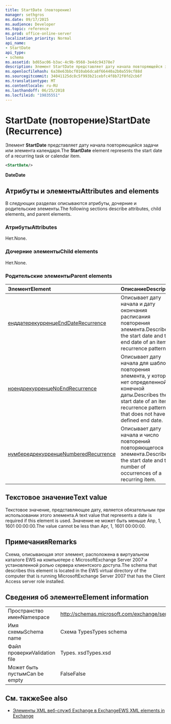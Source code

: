 ```yaml
---
title: StartDate (повторение)
manager: sethgros
ms.date: 09/17/2015
ms.audience: Developer
ms.topic: reference
ms.prod: office-online-server
localization_priority: Normal
api_name:
- StartDate
api_type:
- schema
ms.assetid: bd65ac06-b3ac-4c9b-9568-3e4dc94378e7
description: Элемент StartDate представляет дату начала повторяющейся задачи или элемента календаря.
ms.openlocfilehash: 6a38e63bbcf010ab6dca8f66440a2b0a559cf88d
ms.sourcegitcommit: 34041125dc8c5f993b21cebfc4f8b72f0fd2cb6f
ms.translationtype: MT
ms.contentlocale: ru-RU
ms.lasthandoff: 06/25/2018
ms.locfileid: "19835551"
---
```

# <a name="startdate-recurrence"></a><span data-ttu-id="80bc9-103">StartDate (повторение)</span><span class="sxs-lookup"><span data-stu-id="80bc9-103">StartDate (Recurrence)</span></span>

<span data-ttu-id="80bc9-104">Элемент **StartDate** представляет дату начала повторяющейся задачи или элемента календаря.</span><span class="sxs-lookup"><span data-stu-id="80bc9-104">The **StartDate** element represents the start date of a recurring task or calendar item.</span></span> 
  
```xml
<StartDate/>
```

<span data-ttu-id="80bc9-105">**Date**</span><span class="sxs-lookup"><span data-stu-id="80bc9-105">**Date**</span></span>

## <a name="attributes-and-elements"></a><span data-ttu-id="80bc9-106">Атрибуты и элементы</span><span class="sxs-lookup"><span data-stu-id="80bc9-106">Attributes and elements</span></span>

<span data-ttu-id="80bc9-107">В следующих разделах описываются атрибуты, дочерние и родительские элементы.</span><span class="sxs-lookup"><span data-stu-id="80bc9-107">The following sections describe attributes, child elements, and parent elements.</span></span>
  
### <a name="attributes"></a><span data-ttu-id="80bc9-108">Атрибуты</span><span class="sxs-lookup"><span data-stu-id="80bc9-108">Attributes</span></span>

<span data-ttu-id="80bc9-109">Нет.</span><span class="sxs-lookup"><span data-stu-id="80bc9-109">None.</span></span>
  
### <a name="child-elements"></a><span data-ttu-id="80bc9-110">Дочерние элементы</span><span class="sxs-lookup"><span data-stu-id="80bc9-110">Child elements</span></span>

<span data-ttu-id="80bc9-111">Нет.</span><span class="sxs-lookup"><span data-stu-id="80bc9-111">None.</span></span>
  
### <a name="parent-elements"></a><span data-ttu-id="80bc9-112">Родительские элементы</span><span class="sxs-lookup"><span data-stu-id="80bc9-112">Parent elements</span></span>

|<span data-ttu-id="80bc9-113">**Элемент**</span><span class="sxs-lookup"><span data-stu-id="80bc9-113">**Element**</span></span>|<span data-ttu-id="80bc9-114">**Описание**</span><span class="sxs-lookup"><span data-stu-id="80bc9-114">**Description**</span></span>|
|:-----|:-----|
|[<span data-ttu-id="80bc9-115">енддатерекурренце</span><span class="sxs-lookup"><span data-stu-id="80bc9-115">EndDateRecurrence</span></span>](enddaterecurrence.md) <br/> |<span data-ttu-id="80bc9-116">Описывает дату начала и дату окончания расписания повторения элемента.</span><span class="sxs-lookup"><span data-stu-id="80bc9-116">Describes the start date and the end date of an item recurrence pattern.</span></span>  <br/> |
|[<span data-ttu-id="80bc9-117">ноендрекурренце</span><span class="sxs-lookup"><span data-stu-id="80bc9-117">NoEndRecurrence</span></span>](noendrecurrence.md) <br/> |<span data-ttu-id="80bc9-118">Описывает дату начала для шаблона повторения элемента, у которого нет определенной конечной даты.</span><span class="sxs-lookup"><span data-stu-id="80bc9-118">Describes the start date of an item recurrence pattern that does not have a defined end date.</span></span>  <br/> |
|[<span data-ttu-id="80bc9-119">нумбередрекурренце</span><span class="sxs-lookup"><span data-stu-id="80bc9-119">NumberedRecurrence</span></span>](numberedrecurrence.md) <br/> |<span data-ttu-id="80bc9-120">Описывает дату начала и число повторений повторяющегося элемента.</span><span class="sxs-lookup"><span data-stu-id="80bc9-120">Describes the start date and the number of occurrences of a recurring item.</span></span>  <br/> |
   
## <a name="text-value"></a><span data-ttu-id="80bc9-121">Текстовое значение</span><span class="sxs-lookup"><span data-stu-id="80bc9-121">Text value</span></span>

<span data-ttu-id="80bc9-122">Текстовое значение, представляющее дату, является обязательным при использовании этого элемента.</span><span class="sxs-lookup"><span data-stu-id="80bc9-122">A text value that represents a date is required if this element is used.</span></span> <span data-ttu-id="80bc9-123">Значение не может быть меньше Апр, 1, 1601 00:00:00.</span><span class="sxs-lookup"><span data-stu-id="80bc9-123">The value cannot be less than Apr, 1, 1601 00:00:00.</span></span>
  
## <a name="remarks"></a><span data-ttu-id="80bc9-124">Примечания</span><span class="sxs-lookup"><span data-stu-id="80bc9-124">Remarks</span></span>

<span data-ttu-id="80bc9-125">Схема, описывающая этот элемент, расположена в виртуальном каталоге EWS на компьютере с MicrosoftExchange Server 2007 и установленной ролью сервера клиентского доступа.</span><span class="sxs-lookup"><span data-stu-id="80bc9-125">The schema that describes this element is located in the EWS virtual directory of the computer that is running MicrosoftExchange Server 2007 that has the Client Access server role installed.</span></span>
  
## <a name="element-information"></a><span data-ttu-id="80bc9-126">Сведения об элементе</span><span class="sxs-lookup"><span data-stu-id="80bc9-126">Element information</span></span>

|||
|:-----|:-----|
|<span data-ttu-id="80bc9-127">Пространство имен</span><span class="sxs-lookup"><span data-stu-id="80bc9-127">Namespace</span></span>  <br/> |http://schemas.microsoft.com/exchange/services/2006/types  <br/> |
|<span data-ttu-id="80bc9-128">Имя схемы</span><span class="sxs-lookup"><span data-stu-id="80bc9-128">Schema name</span></span>  <br/> |<span data-ttu-id="80bc9-129">Схема Types</span><span class="sxs-lookup"><span data-stu-id="80bc9-129">Types schema</span></span>  <br/> |
|<span data-ttu-id="80bc9-130">Файл проверки</span><span class="sxs-lookup"><span data-stu-id="80bc9-130">Validation file</span></span>  <br/> |<span data-ttu-id="80bc9-131">Types. xsd</span><span class="sxs-lookup"><span data-stu-id="80bc9-131">Types.xsd</span></span>  <br/> |
|<span data-ttu-id="80bc9-132">Может быть пустым</span><span class="sxs-lookup"><span data-stu-id="80bc9-132">Can be empty</span></span>  <br/> |<span data-ttu-id="80bc9-133">False</span><span class="sxs-lookup"><span data-stu-id="80bc9-133">False</span></span>  <br/> |
   
## <a name="see-also"></a><span data-ttu-id="80bc9-134">См. также</span><span class="sxs-lookup"><span data-stu-id="80bc9-134">See also</span></span>

- [<span data-ttu-id="80bc9-135">Элементы XML веб-служб Exchange в Exchange</span><span class="sxs-lookup"><span data-stu-id="80bc9-135">EWS XML elements in Exchange</span></span>](ews-xml-elements-in-exchange.md)

